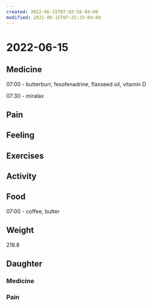 ```yaml
---
created: 2022-06-15T07:03:58-04:00
modified: 2022-06-15T07:25:33-04:00
---
```


# 2022-06-15

## Medicine

07:00 - butterburr, fexofenadrine, flaxseed oil, vitamin D 

07:30 - miralax


## Pain


## Feeling


## Exercises


## Activity


## Food

07:00 - coffee, butter 


## Weight

218.8

## Daughter

### Medicine


### Pain
